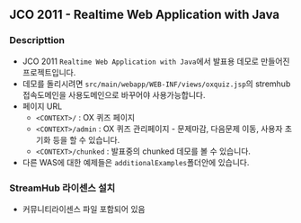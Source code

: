 JCO 2011 - Realtime Web Application with Java
-----------------

### Descripttion
- JCO 2011 `Realtime Web Application with Java`에서 발표용 데모로 만들어진 프로젝트입니다.
- 데모를 돌리시려면 `src/main/webapp/WEB-INF/views/oxquiz.jsp`의  stremhub 접속도메인을 사용도메인으로 바꾸어야 사용가능합니다.
- 페이지 URL
    - `<CONTEXT>/` : OX 퀴즈 페이지
    - `<CONTEXT>/admin` : OX 퀴즈 관리페이지 - 문제마감, 다음문제 이동, 사용자 초기화 등을 할 수 있습니다.
    - `<CONTEXT>/chunked` : 발표중의 chunked 데모를 볼 수 있습니다.
- 다른 WAS에 대한 예제들은 `additionalExamples`폴더안에 있습니다.

### StreamHub 라이센스 설치
- 커뮤니티라이센스 파일 포함되어 있음

